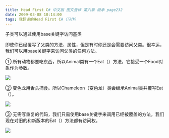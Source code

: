 ```yaml
---
title: Head First C# 中文版 图文皆译 第六章 继承 page232
date: 2009-03-08 10:14:00
tags: 我翻译的Head First C#（习作）
---
```

子类可以通过使用base关键字访问基类

即使你已经覆写了父类的方法、属性，但是有时你还是会需要访问父类。很幸运，我们可以用base关键字来访问父类的任何方法。

①  所有动物都要吃东西，所以Animal类有一个Eat（）方法，它接受一个Food对象作为参数。

![](https://p-blog.csdn.net/images/p_blog_csdn_net/cuipengfei1/EntryImages/20090308/2009-03-08_10-03-34.jpg)

②  变色龙用舌头捕食。所以Chameleon（变色龙）类会继承Animal类并覆写Eat（）。

![](https://p-blog.csdn.net/images/p_blog_csdn_net/cuipengfei1/EntryImages/20090308/2009-03-08_10-06-05.jpg)

③  无需写重复的代码，我们只需使用base关键字来调用已经被覆盖的方法。我们现在对旧的和新版本的Eat（）方法都有访问权。

![](https://p-blog.csdn.net/images/p_blog_csdn_net/cuipengfei1/EntryImages/20090308/2009-03-08_10-10-30.jpg)



